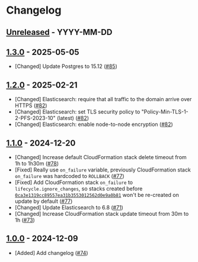 # Changelog

<!-- template:
## [Unreleased] - YYYY-MM-DD

Optional release notice.

- [Verb] Change description ([#<PR-number>](https://github.com/quiltdata/iac/pull/<PR-number>))
-->

## [Unreleased] - YYYY-MM-DD

## [1.3.0] - 2025-05-05

- [Changed] Update Postgres to 15.12 ([#85](https://github.com/quiltdata/iac/pull/85))

## [1.2.0] - 2025-02-21

- [Changed] Elasticsearch: require that all traffic to the domain arrive over HTTPS ([#82](https://github.com/quiltdata/iac/pull/82))
- [Changed] Elasticsearch: set TLS security policy to "Policy-Min-TLS-1-2-PFS-2023-10" (latest) ([#82](https://github.com/quiltdata/iac/pull/82))
- [Changed] Elasticsearch: enable node-to-node encryption ([#82](https://github.com/quiltdata/iac/pull/82))

## [1.1.0] - 2024-12-20

- [Changed] Increase default CloudFormation stack delete timeout from 1h to 1h30m ([#78](https://github.com/quiltdata/iac/pull/78))
- [Fixed] Really use `on_failure` variable, previously CloudFormation stack `on_failure` was hardcoded to `ROLLBACK` ([#77](https://github.com/quiltdata/iac/pull/77))
- [Fixed] Add CloudFormation stack `on_failure` to `lifecycle.ignore_changes`, so stacks created before [`0ca3e1319cc89557ea31b3553012562d0e9a0b81`](https://github.com/quiltdata/iac/commit/0ca3e1319cc89557ea31b3553012562d0e9a0b81) won't be re-created on update by default ([#77](https://github.com/quiltdata/iac/pull/77))
- [Changed] Update Elasticsearch to 6.8 ([#71](https://github.com/quiltdata/iac/pull/71))
- [Changed] Increase CloudFormation stack update timeout from 30m to 1h ([#73](https://github.com/quiltdata/iac/pull/73))

## [1.0.0] - 2024-12-09

- [Added] Add changelog ([#74](https://github.com/quiltdata/iac/pull/74))

[Unreleased]: https://github.com/quiltdata/iac/compare/1.3.0...HEAD
[1.3.0]: https://github.com/quiltdata/iac/releases/tag/1.3.0
[1.2.0]: https://github.com/quiltdata/iac/releases/tag/1.2.0
[1.1.0]: https://github.com/quiltdata/iac/releases/tag/1.1.0
[1.0.0]: https://github.com/quiltdata/iac/releases/tag/1.0.0
